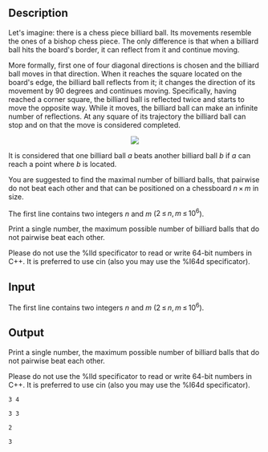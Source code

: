 ## Description

<div><p>Let's imagine: there is a chess piece <span class="tex-font-style-it">billiard ball</span>. Its movements resemble the ones of a bishop chess piece. The only difference is that when a billiard ball hits the board's border, it can reflect from it and continue moving.</p><p>More formally, first one of four diagonal directions is chosen and the billiard ball moves in that direction. When it reaches the square located on the board's edge, the billiard ball reflects from it; it changes the direction of its movement by 90 degrees and continues moving. Specifically, having reached a corner square, the billiard ball is reflected twice and starts to move the opposite way. While it moves, the billiard ball can make an infinite number of reflections. At any square of its trajectory the billiard ball can stop and on that the move is considered completed.</p><center> <img class="tex-graphics" src="file://bUlpEbAq.png" style="max-width: 100.0%;max-height: 100.0%;"> </center><p>It is considered that one billiard ball <span class="tex-span"><i>a</i></span> beats another billiard ball <span class="tex-span"><i>b</i></span> if <span class="tex-span"><i>a</i></span> can reach a point where <span class="tex-span"><i>b</i></span> is located.</p><p>You are suggested to find the maximal number of billiard balls, that pairwise do not beat each other and that can be positioned on a chessboard <span class="tex-span"><i>n</i> × <i>m</i></span> in size.</p></div><div class="input-specification"><p>The first line contains two integers <span class="tex-span"><i>n</i></span> and <span class="tex-span"><i>m</i></span> (<span class="tex-span">2 ≤ <i>n</i>, <i>m</i> ≤ 10<sup class="upper-index">6</sup></span>).</p></div><div class="output-specification"><p>Print a single number, the maximum possible number of billiard balls that do not pairwise beat each other.</p><p>Please do not use the <span class="tex-font-style-tt">%lld</span> specificator to read or write 64-bit numbers in C++. It is preferred to use <span class="tex-font-style-tt">cin</span> (also you may use the <span class="tex-font-style-tt">%I64d</span> specificator).</p></div>

## Input

<p>The first line contains two integers <span class="tex-span"><i>n</i></span> and <span class="tex-span"><i>m</i></span> (<span class="tex-span">2 ≤ <i>n</i>, <i>m</i> ≤ 10<sup class="upper-index">6</sup></span>).</p>

## Output

<p>Print a single number, the maximum possible number of billiard balls that do not pairwise beat each other.</p><p>Please do not use the <span class="tex-font-style-tt">%lld</span> specificator to read or write 64-bit numbers in C++. It is preferred to use <span class="tex-font-style-tt">cin</span> (also you may use the <span class="tex-font-style-tt">%I64d</span> specificator).</p>





```input1
3 4

```




```input2
3 3

```




```output1
2
```




```output2
3
```


